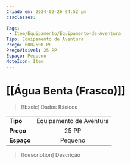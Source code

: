 ```yaml
---
Criado em: 2024-02-26 04:52 pm
cssclasses:
 - 
Tags:
 - Item/Equipamento/Equipamento-de-Aventura
Tipo: Equipamento de Aventura
Preço: 0002500 PE
PreçoVisivel: 25 PP
Espaço: Pequeno
NoteIcon: Item
---
```

# [[Água Benta (Frasco)]]

> [!basic] Dados Básicos
> 
|            |     |
| ---------- |:---:|
| **Tipo**   |  Equipamento de Aventura   |
| **Preço**  |   25 PP   |
| **Espaço** |   Pequeno   |
>
 
> [!description] Descrição
> 
>

